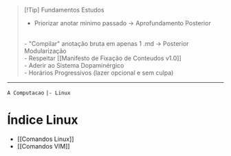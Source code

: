 
> [!Tip] Fundamentos Estudos
> - Priorizar anotar minimo passado -> Aprofundamento Posterior
> <br>
> - "Compilar" anotação bruta em apenas 1 .md -> Posterior Modularização
> <br>
> - Respeitar [[Manifesto de Fixação de Conteudos v1.0]]
> <br>
> - Aderir ao Sistema Dopaminérgico
> <br>
> - Horários Progressivos (lazer opcional e sem culpa)

---
`A Computacao`
`|- Linux`

# Índice Linux

- [[Comandos Linux]]
- [[Comandos VIM]]
